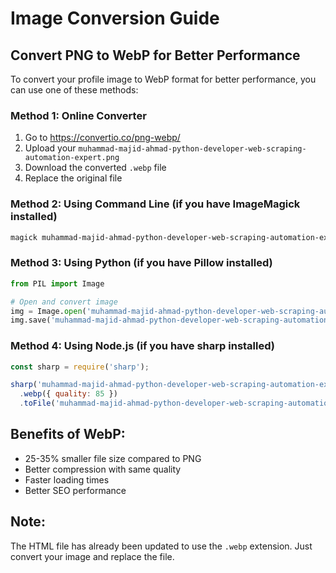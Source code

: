 # Image Conversion Guide

## Convert PNG to WebP for Better Performance

To convert your profile image to WebP format for better performance, you can use one of these methods:

### Method 1: Online Converter
1. Go to https://convertio.co/png-webp/
2. Upload your `muhammad-majid-ahmad-python-developer-web-scraping-automation-expert.png`
3. Download the converted `.webp` file
4. Replace the original file

### Method 2: Using Command Line (if you have ImageMagick installed)
```bash
magick muhammad-majid-ahmad-python-developer-web-scraping-automation-expert.png muhammad-majid-ahmad-python-developer-web-scraping-automation-expert.webp
```

### Method 3: Using Python (if you have Pillow installed)
```python
from PIL import Image

# Open and convert image
img = Image.open('muhammad-majid-ahmad-python-developer-web-scraping-automation-expert.png')
img.save('muhammad-majid-ahmad-python-developer-web-scraping-automation-expert.webp', 'webp', quality=85)
```

### Method 4: Using Node.js (if you have sharp installed)
```javascript
const sharp = require('sharp');

sharp('muhammad-majid-ahmad-python-developer-web-scraping-automation-expert.png')
  .webp({ quality: 85 })
  .toFile('muhammad-majid-ahmad-python-developer-web-scraping-automation-expert.webp');
```

## Benefits of WebP:
- 25-35% smaller file size compared to PNG
- Better compression with same quality
- Faster loading times
- Better SEO performance

## Note:
The HTML file has already been updated to use the `.webp` extension. Just convert your image and replace the file.